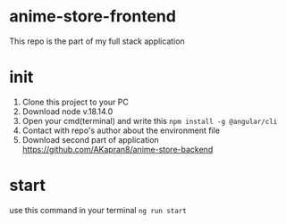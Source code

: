# anime-store-frontend
This repo is the part of my full stack application

# init
1. Clone this project to your PC
2. Download node v.18.14.0
3. Open your cmd(terminal) and write this `npm install -g @angular/cli`
4. Contact with repo's author about the environment file
5. Download second part of application https://github.com/AKapran8/anime-store-backend

# start
use this command in your terminal `ng run start`
